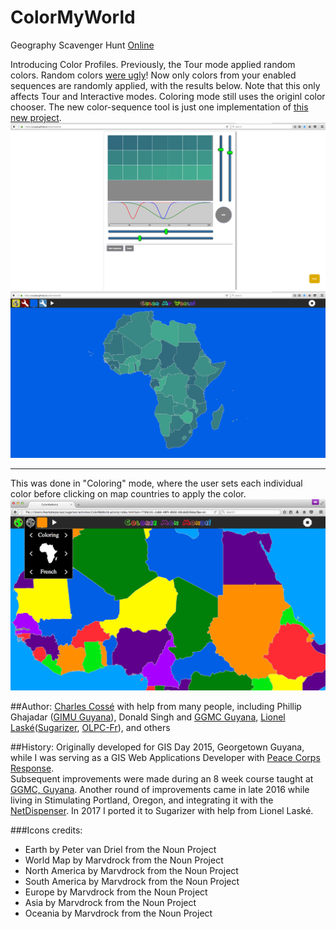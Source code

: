 # ColorMyWorld
Geography Scavenger Hunt [Online](http://dev.asymptopia.org/static/colormyworld)

Introducing Color Profiles.  Previously, the Tour mode applied random colors.
Random colors [were ugly](img/ugly_random_colors.png)!  Now only colors from
your enabled sequences are randomly applied, with the results below.  Note that
this only affects Tour and Interactive modes.  Coloring mode still uses the
originl color chooser.  The new color-sequence tool is just one implementation
of [this new project](https://github.com/ccosse/colorcfg).
<img src='img/colorcfg-062717d.png'/>
<img src='img/colorcfg-062717e.png'/>

<hr>
This was done in "Coloring" mode, where the user sets each individual color
before clicking on map countries to apply the color.
<img src='img/colormyworld-v0.3.png'/>


##Author:
<a href="http://github.com/ccosse/">Charles Cossé</a>
with help from many people, including Phillip Ghajadar ([GIMU Guyana](http://data.gim.gov.gy)),
Donald Singh and [GGMC Guyana](http://www.ggmc.gov.gy/),
[Lionel Laské](https://github.com/llaske)([Sugarizer](http://sugarizer.org/),
[OLPC-Fr](https://olpc-france.org/wiki/index.php?title=Accueil)), and others

##History:
Originally developed for GIS Day 2015, Georgetown Guyana, while I was serving as
a GIS Web Applications Developer with [Peace Corps Response](https://www.peacecorps.gov/volunteer/is-peace-corps-right-for-me/peace-corps-response/).  
Subsequent improvements were made during an 8 week course taught at [GGMC, Guyana](http://www.ggmc.gov.gy/).
Another round of improvements came in late 2016 while living in Stimulating Portland, Oregon, and integrating it with the [NetDispenser](https://netdispenser.github.io/).
In 2017 I ported it to Sugarizer with help from Lionel Laské.  

###Icons credits:
* Earth by Peter van Driel from the Noun Project
* World Map by Marvdrock from the Noun Project
* North America by Marvdrock from the Noun Project
* South America by Marvdrock from the Noun Project
* Europe by Marvdrock from the Noun Project
* Asia by Marvdrock from the Noun Project
* Oceania by Marvdrock from the Noun Project
